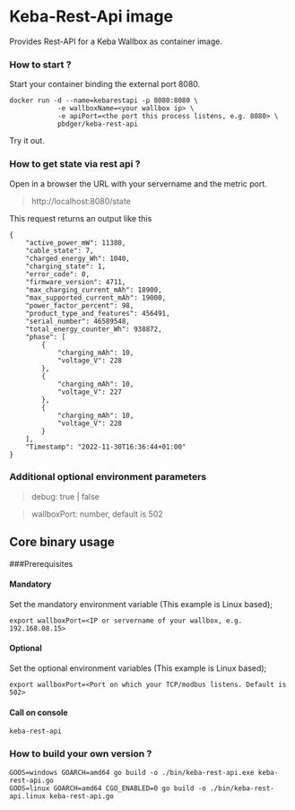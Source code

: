 # Keba-Rest-Api image
Provides Rest-API for a Keba Wallbox as container image.

### How to start ?
Start your container binding the external port 8080.

```
docker run -d --name=kebarestapi -p 8080:8080 \
            -e wallboxName=<your wallbox ip> \
            -e apiPort=<the port this process listens, e.g. 8080> \
            pbdger/keba-rest-api
```
Try it out.

### How to get state via rest api ?

Open in a browser the URL with your servername and the metric port.

> http://localhost:8080/state

This request returns an output like this

```
{
    "active_power_mW": 11380,
    "cable_state": 7,
    "charged_energy_Wh": 1040,
    "charging_state": 1,
    "error_code": 0,
    "firmware_version": 4711,
    "max_charging_current_mAh": 18900,
    "max_supported_current_mAh": 19000,
    "power_factor_percent": 98,
    "product_type_and_features": 456491,
    "serial_number": 46589548,
    "total_energy_counter_Wh": 938872,
    "phase": [
        {
            "charging_mAh": 10,
            "voltage_V": 228
        },
        {
            "charging_mAh": 10,
            "voltage_V": 227
        },
        {
            "charging_mAh": 10,
            "voltage_V": 228
        }
    ],
    "Timestamp": "2022-11-30T16:36:44+01:00"
}
```


### Additional optional environment parameters
> debug: true | false

> wallboxPort: number, default is 502 

## Core binary usage
###Prerequisites
#### Mandatory
Set the mandatory environment variable (This example is Linux based);

```
export wallboxPort=<IP or servername of your wallbox, e.g. 192.168.08.15>
```

#### Optional
Set the optional environment variables (This example is Linux based);

```
export wallboxPort=<Port on which your TCP/modbus listens. Default is 502>
```

#### Call on console
```
keba-rest-api
```



### How to build your own version ?

```
GOOS=windows GOARCH=amd64 go build -o ./bin/keba-rest-api.exe keba-rest-api.go
GOOS=linux GOARCH=amd64 CGO_ENABLED=0 go build -o ./bin/keba-rest-api.linux keba-rest-api.go
```
